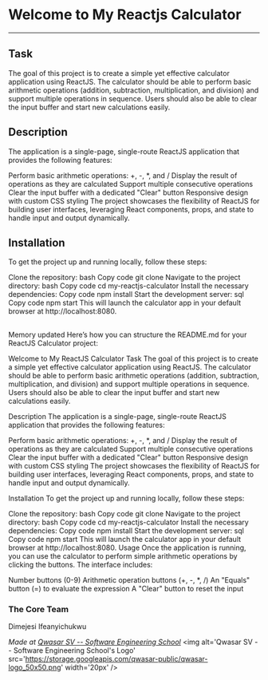 # Welcome to My Reactjs Calculator
***

## Task
The goal of this project is to create a simple yet effective calculator application using ReactJS. 
The calculator should be able to perform basic arithmetic operations (addition, subtraction, multiplication, and division) and support multiple operations in sequence. Users should also be able to clear the input buffer and start new calculations easily.
## Description
The application is a single-page, single-route ReactJS application that provides the following features:

Perform basic arithmetic operations: +, -, *, and /
Display the result of operations as they are calculated
Support multiple consecutive operations
Clear the input buffer with a dedicated "Clear" button
Responsive design with custom CSS styling
The project showcases the flexibility of ReactJS for building user interfaces, leveraging React components, props, and state to handle input and output dynamically.

## Installation
To get the project up and running locally, follow these steps:

Clone the repository:
bash
Copy code
git clone <your-repo-url>
Navigate to the project directory:
bash
Copy code
cd my-reactjs-calculator
Install the necessary dependencies:
Copy code
npm install
Start the development server:
sql
Copy code
npm start
This will launch the calculator app in your default browser at http://localhost:8080.

## 
Memory updated
Here’s how you can structure the README.md for your ReactJS Calculator project:

Welcome to My ReactJS Calculator
Task
The goal of this project is to create a simple yet effective calculator application using ReactJS. The calculator should be able to perform basic arithmetic operations (addition, subtraction, multiplication, and division) and support multiple operations in sequence. Users should also be able to clear the input buffer and start new calculations easily.

Description
The application is a single-page, single-route ReactJS application that provides the following features:

Perform basic arithmetic operations: +, -, *, and /
Display the result of operations as they are calculated
Support multiple consecutive operations
Clear the input buffer with a dedicated "Clear" button
Responsive design with custom CSS styling
The project showcases the flexibility of ReactJS for building user interfaces, leveraging React components, props, and state to handle input and output dynamically.

Installation
To get the project up and running locally, follow these steps:

Clone the repository:
bash
Copy code
git clone <your-repo-url>
Navigate to the project directory:
bash
Copy code
cd my-reactjs-calculator
Install the necessary dependencies:
Copy code
npm install
Start the development server:
sql
Copy code
npm start
This will launch the calculator app in your default browser at http://localhost:8080.
Usage
Once the application is running, you can use the calculator to perform simple arithmetic operations by clicking the buttons. The interface includes:

Number buttons (0-9)
Arithmetic operation buttons (+, -, *, /)
An "Equals" button (=) to evaluate the expression
A "Clear" button to reset the input

### The Core Team
Dimejesi Ifeanyichukwu

<span><i>Made at <a href='https://qwasar.io'>Qwasar SV -- Software Engineering School</a></i></span>
<span><img alt='Qwasar SV -- Software Engineering School's Logo' src='https://storage.googleapis.com/qwasar-public/qwasar-logo_50x50.png' width='20px' /></span>

